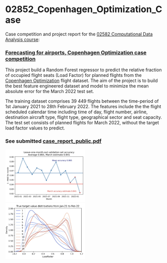 # 02852_Copenhagen_Optimization_Case
Case competition and project report for the [02582 Computational Data Analysis course](https://www.imm.dtu.dk/courses/02582/):

### [Forecasting for airports, Copenhagen Optimization case competition](https://github.com/Magnushhoie/02852_Copenhagen_Optimization_Case/blob/main/docs/Case%20for%2002582%20-%20Forecasting%20for%20airports.pdf)

This project build a Random Forest regressor to predict the relative fraction of occupied flight seats (Load Factor) for planned flights from the [Copenhagen Optimization](https://copenhagenoptimization.com/) flight dataset. The aim of the project is to build the best feature engineered dataset and model to minimize the mean absolute error for the March 2022 test set.


The training dataset comprises 39 449 flights between the time-period of 1st January 2021 to 28th February 2022. The features include the the flight scheduled calendar time including time of day, flight number, airline, destination aircraft type, flight type, geographical sector and seat capacity.  The test set consists of planned flights for March 2022, without the target load factor values to predict.

### See submitted [case_report_public.pdf](https://github.com/Magnushhoie/02852_Copenhagen_Optimization_Case/blob/main/case_report_public.pdf)

<img src="https://github.com/Magnushhoie/02852_Copenhagen_Optimization_Case/blob/main/figures/LOMO_pred.jpg" width=50% height=50%>

<img src="https://github.com/Magnushhoie/02852_Copenhagen_Optimization_Case/blob/main/figures/LOMO_true.jpg" width=50% height=50%>
